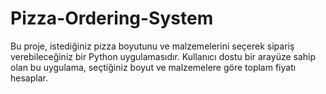 # Pizza-Ordering-System
Bu proje, istediğiniz pizza boyutunu ve malzemelerini seçerek sipariş verebileceğiniz bir Python uygulamasıdır. Kullanıcı dostu bir arayüze sahip olan bu uygulama, seçtiğiniz boyut ve malzemelere göre toplam fiyatı hesaplar.
